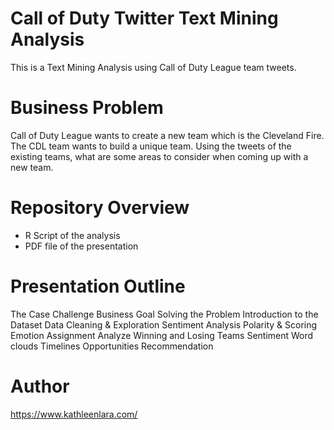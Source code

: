 # Call of Duty Twitter Text Mining Analysis

This is a Text Mining Analysis using Call of Duty League team tweets. 

# Business Problem
Call of Duty League wants to create a new team which is the Cleveland Fire. The CDL team wants to build a unique team. Using the tweets of the existing teams, what are some areas to consider when coming up with a new team.

# Repository Overview
- R Script of the analysis
- PDF file of the presentation


# Presentation Outline
The Case Challenge Business Goal
Solving the Problem Introduction to the Dataset Data Cleaning & Exploration Sentiment Analysis
Polarity & Scoring
Emotion Assignment
Analyze Winning and Losing Teams Sentiment Word clouds
Timelines
Opportunities Recommendation


# Author
https://www.kathleenlara.com/
